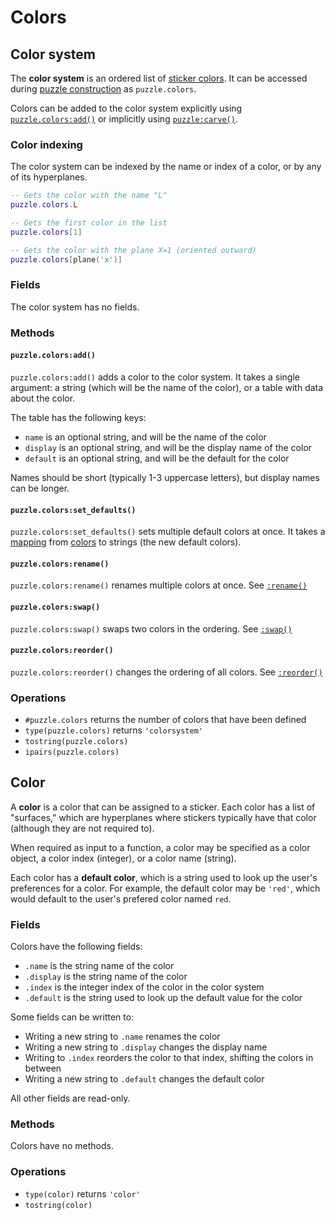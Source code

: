 # Colors

## Color system

The **color system** is an ordered list of [sticker colors](#color). It can be accessed during [puzzle construction](puzzle.md) as `puzzle.colors`.

Colors can be added to the color system explicitly using [`puzzle.colors:add()`](#puzzlecolorsadd) or implicitly using [`puzzle:carve()`](puzzle.md#puzzlecarve).

### Color indexing

The color system can be indexed by the name or index of a color, or by any of its hyperplanes.

```lua title="Examples of color indexing"
-- Gets the color with the name "L"
puzzle.colors.L

-- Gets the first color in the list
puzzle.colors[1]

-- Gets the color with the plane X=1 (oriented outward)
puzzle.colors[plane('x')]
```

### Fields

The color system has no fields.

### Methods

#### `puzzle.colors:add()`

`puzzle.colors:add()` adds a color to the color system. It takes a single argument: a string (which will be the name of the color), or a table with data about the color.

The table has the following keys:

- `name` is an optional string, and will be the name of the color
- `display` is an optional string, and will be the display name of the color
- `default` is an optional string, and will be the default for the color

Names should be short (typically 1-3 uppercase letters), but display names can be longer.

#### `puzzle.colors:set_defaults()`

`puzzle.colors:set_defaults()` sets multiple default colors at once. It takes a [mapping](../common.md#mappings) from [colors](#color) to strings (the new default colors).

#### `puzzle.colors:rename()`

`puzzle.colors:rename()` renames multiple colors at once. See [`:rename()`](../common.md#rename)

#### `puzzle.colors:swap()`

`puzzle.colors:swap()` swaps two colors in the ordering. See [`:swap()`](../common.md#swap)

#### `puzzle.colors:reorder()`

`puzzle.colors:reorder()` changes the ordering of all colors. See [`:reorder()`](../common.md#reorder)

### Operations

- `#puzzle.colors` returns the number of colors that have been defined
- `type(puzzle.colors)` returns `'colorsystem'`
- `tostring(puzzle.colors)`
- `ipairs(puzzle.colors)`

## Color

A **color** is a color that can be assigned to a sticker. Each color has a list of "surfaces," which are hyperplanes where stickers typically have that color (although they are not required to).

When required as input to a function, a color may be specified as a color object, a color index (integer), or a color name (string).

Each color has a **default color**, which is a string used to look up the user's preferences for a color. For example, the default color may be `'red'`, which would default to the user's prefered color named `red`.

### Fields

Colors have the following fields:

- `.name` is the string name of the color
- `.display` is the string name of the color
- `.index` is the integer index of the color in the color system
- `.default` is the string used to look up the default value for the color

Some fields can be written to:

- Writing a new string to `.name` renames the color
- Writing a new string to `.display` changes the display name
- Writing to `.index` reorders the color to that index, shifting the colors in between
- Writing a new string to `.default` changes the default color

All other fields are read-only.

### Methods

Colors have no methods.

### Operations

- `type(color)` returns `'color'`
- `tostring(color)`

[mapping]: ../common.md#mappings

